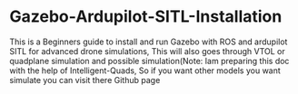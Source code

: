 # Gazebo-Ardupilot-SITL-Installation
This is a Beginners guide to install and run Gazebo with ROS and ardupilot SITL for advanced drone simulations, This will also goes through VTOL or quadplane simulation and possible simulation(Note: Iam preparing this doc with the help of Intelligent-Quads, So if you want other models you want simulate you can visit there Github page 
